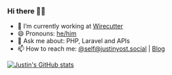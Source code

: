 ### Hi there 👋🏻

- 🔭 I’m currently working at [Wirecutter](https://www.nytimes.com/wirecutter/)
- 😄 Pronouns: [he/him](https://pronoun.fandom.com/wiki/He/Him)
- 💬 Ask me about: PHP, Laravel and APIs
- 📫 How to reach me: [@self@justinyost.social](https://justinyost.social/@self) | [Blog](https://justinyost.com/)

[![Justin's GitHub stats](https://github-readme-stats.vercel.app/api?username=justinyost&count_private=true)](https://github.com/anuraghazra/github-readme-stats)
